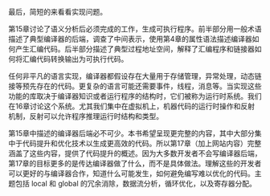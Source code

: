 最后，简短的来看看实现问题。

第15章讨论了语义分析后必须完成的工作，生成可执行程序。前半部分用一般术语描述了典型编译器的后端，调查了中间表示，使用第4章的属性语法描述编译器如何产生汇编代码。后半部分描述了典型过程地址空间，解释了汇编程序和链接器如何将汇编代码转换输出为可执行代码。

任何非平凡的语言实现，编译器都假设存在大量用于存储管理，异常处理，动态链接等预先存在的代码。更复杂的语言可能还需要事件，线程，消息等。当实现这些功能的库取决于编译器知识或者运行程序的结构时，它们被称为运行时系统。我们在16章讨论这个系统。尤其我们集中在虚拟机上，机器代码的运行时操作和反射机制，反射可以允许程序推理运行时结构和类型。

第15章中描述的编译器后端必不可少。本书希望呈现更完整的内容，其中大部分集中于代码提升和优化技术以生成更高效的代码。所以第17章（加上网站内容）完整涵盖了这些内容，提供了代码提升的概述。因为大多数开发者不会写编译器后端，第17章的目标更多的是传达编译器做了什么，而不是具体做法。理解这些的开发者可以更好的与编译器合作，知道什么可能发生，如何避免编写难以优化的代码。主题包括 local 和 global 的冗余消除，数据流分析，循环优化，以及寄存器分配。